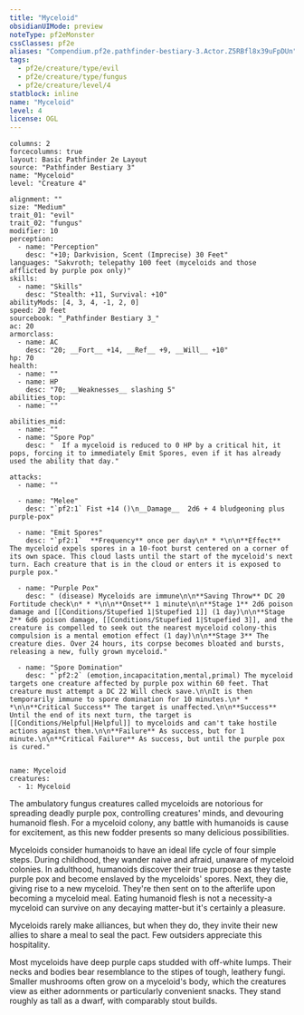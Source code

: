```yaml
---
title: "Myceloid"
obsidianUIMode: preview
noteType: pf2eMonster
cssClasses: pf2e
aliases: "Compendium.pf2e.pathfinder-bestiary-3.Actor.Z5RBfl8x39uFpDUn" 
tags:
  - pf2e/creature/type/evil
  - pf2e/creature/type/fungus
  - pf2e/creature/level/4
statblock: inline
name: "Myceloid"
level: 4
license: OGL
---
```


```statblock
columns: 2
forcecolumns: true
layout: Basic Pathfinder 2e Layout
source: "Pathfinder Bestiary 3"
name: "Myceloid"
level: "Creature 4"

alignment: ""
size: "Medium"
trait_01: "evil"
trait_02: "fungus"
modifier: 10
perception:
  - name: "Perception"
    desc: "+10; Darkvision, Scent (Imprecise) 30 Feet"
languages: "Sakvroth; telepathy 100 feet (myceloids and those afflicted by purple pox only)"
skills:
  - name: "Skills"
    desc: "Stealth: +11, Survival: +10"
abilityMods: [4, 3, 4, -1, 2, 0]
speed: 20 feet
sourcebook: "_Pathfinder Bestiary 3_"
ac: 20
armorclass:
  - name: AC
    desc: "20; __Fort__ +14, __Ref__ +9, __Will__ +10"
hp: 70
health:
  - name: ""
  - name: HP
    desc: "70; __Weaknesses__ slashing 5"
abilities_top:
  - name: ""

abilities_mid:
  - name: ""
  - name: "Spore Pop"
    desc: "  If a myceloid is reduced to 0 HP by a critical hit, it pops, forcing it to immediately Emit Spores, even if it has already used the ability that day."

attacks:
  - name: ""

  - name: "Melee"
    desc: "`pf2:1` Fist +14 ()\n__Damage__  2d6 + 4 bludgeoning plus purple-pox"

  - name: "Emit Spores"
    desc: "`pf2:1`  **Frequency** once per day\n* * *\n\n**Effect** The myceloid expels spores in a 10-foot burst centered on a corner of its own space. This cloud lasts until the start of the myceloid's next turn. Each creature that is in the cloud or enters it is exposed to purple pox."

  - name: "Purple Pox"
    desc: " (disease) Myceloids are immune\n\n**Saving Throw** DC 20 Fortitude check\n* * *\n\n**Onset** 1 minute\n\n**Stage 1** 2d6 poison damage and [[Conditions/Stupefied 1|Stupefied 1]] (1 day)\n\n**Stage 2** 6d6 poison damage, [[Conditions/Stupefied 1|Stupefied 3]], and the creature is compelled to seek out the nearest myceloid colony-this compulsion is a mental emotion effect (1 day)\n\n**Stage 3** The creature dies. Over 24 hours, its corpse becomes bloated and bursts, releasing a new, fully grown myceloid."

  - name: "Spore Domination"
    desc: "`pf2:2` (emotion,incapacitation,mental,primal) The myceloid targets one creature affected by purple pox within 60 feet. That creature must attempt a DC 22 Will check save.\n\nIt is then temporarily immune to spore domination for 10 minutes.\n* * *\n\n**Critical Success** The target is unaffected.\n\n**Success** Until the end of its next turn, the target is [[Conditions/Helpful|Helpful]] to myceloids and can't take hostile actions against them.\n\n**Failure** As success, but for 1 minute.\n\n**Critical Failure** As success, but until the purple pox is cured."
 
```

```encounter-table
name: Myceloid
creatures:
  - 1: Myceloid
```



The ambulatory fungus creatures called myceloids are notorious for spreading deadly purple pox, controlling creatures' minds, and devouring humanoid flesh. For a myceloid colony, any battle with humanoids is cause for excitement, as this new fodder presents so many delicious possibilities.

Myceloids consider humanoids to have an ideal life cycle of four simple steps. During childhood, they wander naive and afraid, unaware of myceloid colonies. In adulthood, humanoids discover their true purpose as they taste purple pox and become enslaved by the myceloids' spores. Next, they die, giving rise to a new myceloid. They're then sent on to the afterlife upon becoming a myceloid meal. Eating humanoid flesh is not a necessity-a myceloid can survive on any decaying matter-but it's certainly a pleasure.

Myceloids rarely make alliances, but when they do, they invite their new allies to share a meal to seal the pact. Few outsiders appreciate this hospitality.

Most myceloids have deep purple caps studded with off-white lumps. Their necks and bodies bear resemblance to the stipes of tough, leathery fungi. Smaller mushrooms often grow on a myceloid's body, which the creatures view as either adornments or particularly convenient snacks. They stand roughly as tall as a dwarf, with comparably stout builds.
